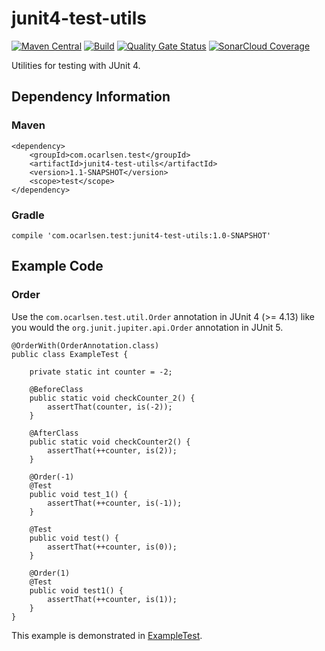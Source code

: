 # junit4-test-utils

[![Maven Central](https://img.shields.io/maven-central/v/com.ocarlsen.test/junit4-test-utils.svg?label=Maven%20Central)](https://central.sonatype.com/artifact/com.ocarlsen.test/junit4-test-utils)
[![Build](https://github.com/ocarlsen/junit4-test-utils/actions/workflows/build.yml/badge.svg)](https://github.com/ocarlsen/junit4-test-utils/actions/workflows/build.yml)
[![Quality Gate Status](https://sonarcloud.io/api/project_badges/measure?project=ocarlsen_junit4-test-utils&metric=alert_status)](https://sonarcloud.io/dashboard?id=ocarlsen_junit4-test-utils)
[![SonarCloud Coverage](https://sonarcloud.io/api/project_badges/measure?project=ocarlsen_junit4-test-utils&metric=coverage)](https://sonarcloud.io/dashboard?id=ocarlsen_junit4-test-utils)

Utilities for testing with JUnit 4.

## Dependency Information

### Maven

    <dependency>
        <groupId>com.ocarlsen.test</groupId>
        <artifactId>junit4-test-utils</artifactId>
        <version>1.1-SNAPSHOT</version>
        <scope>test</scope>
    </dependency>

### Gradle

    compile 'com.ocarlsen.test:junit4-test-utils:1.0-SNAPSHOT'

## Example Code

### Order

Use the `com.ocarlsen.test.util.Order` annotation in JUnit 4 (>= 4.13)
like you would the `org.junit.jupiter.api.Order` annotation in JUnit 5.

    @OrderWith(OrderAnnotation.class)
    public class ExampleTest {
    
        private static int counter = -2;
    
        @BeforeClass
        public static void checkCounter_2() {
            assertThat(counter, is(-2));
        }
    
        @AfterClass
        public static void checkCounter2() {
            assertThat(++counter, is(2));
        }
    
        @Order(-1)
        @Test
        public void test_1() {
            assertThat(++counter, is(-1));
        }
    
        @Test
        public void test() {
            assertThat(++counter, is(0));
        }
    
        @Order(1)
        @Test
        public void test1() {
            assertThat(++counter, is(1));
        }
    }

This example is demonstrated in
[ExampleTest](https://github.com/ocarlsen/junit4-test-utils/blob/main/src/test/java/com/ocarlsen/test/util/ExampleTest.java).

